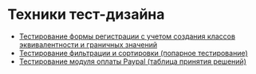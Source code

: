 # Техники тест-дизайна
- [Тестирование формы регистрации с учетом создания классов эквивалентности и граничных значений](https://docs.google.com/spreadsheets/d/1zPM3H9AHA9GgL6AnipLrdkzUVb-tGnzcq5F5KntzBpY/edit?gid=0#gid=0)
- [Тестирование фильтрации и сортировки (попарное тестирование)](https://docs.google.com/spreadsheets/d/1C0GhvhdqzseN9CwYxL4FsinBPVcEKFEAdGcI6MH8FqQ/edit?gid=0#gid=0)
- [Тестирование модуля оплаты Paypal (таблица принятия решений)](https://docs.google.com/spreadsheets/d/1PSzThi5tsCmeW1BTYoh9Ao7l1IFtuarakSDChPkxTj0/edit?gid=0#gid=0)
